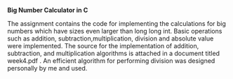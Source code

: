 **Big Number Calculator in C**

The assignment contains the code for implementing the calculations for big numbers which have sizes even larger than long long int. Basic operations such as addition, subtraction,multiplication, division and absolute value were implemented. The source for the implementation of addition, subtraction, and multiplication algorithms is attached in a document titled week4.pdf . An efficient algorithm for performing division was designed personally by me and used.
